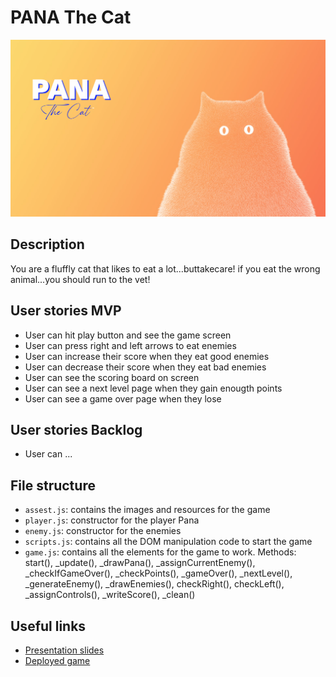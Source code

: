 # PANA The Cat

<!-- When you finish, add a nice screenshot of your game -->
<!-- <img src="./img/cover.png"> -->
![Image text](https://github.com/ElisaBascon/ih-project1-template/blob/master/images/cover.png)

## Description

You are a fluffly cat that likes to eat a lot...buttakecare!
if you eat the wrong animal...you should run to the vet!
## User stories MVP



- User can hit play button and see the game screen
- User can press right and left arrows to eat enemies
- User can increase their score when they eat good enemies
- User can decrease their score when they eat bad enemies
- User can see the scoring board on screen
- User can see a next level page when they gain enougth points
- User can see a game over page when they lose

## User stories Backlog

- User can ...

## File structure

- <code>assest.js</code>: contains the images and resources for the game
- <code>player.js</code>: constructor for the player Pana
- <code>enemy.js</code>: constructor for the enemies
- <code>scripts.js</code>: contains all the DOM manipulation code to start the game
- <code>game.js</code>: contains all the elements for the game to work. Methods: start(), \_update(), _drawPana(), _assignCurrentEnemy(), _checkIfGameOver(), _checkPoints(), _gameOver(), _nextLevel(), _generateEnemy(), _drawEnemies(), checkRight(), checkLeft(), _assignControls(), _writeScore(), _clean()



## Useful links

<!-- When you finish, add these links and commit -->

- [Presentation slides]()
- [Deployed game]()
